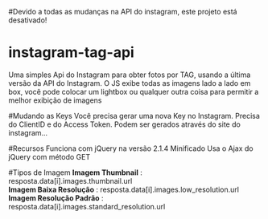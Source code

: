#Devido a todas as mudanças na API do instagram, este projeto está desativado!
# instagram-tag-api
Uma simples Api do Instagram para obter fotos por TAG, usando a última versão da API do Instagram. O JS exibe todas as imagens lado a lado em box, você pode colocar um lightbox ou qualquer outra coisa para permitir a melhor exibição de imagens

#Mudando as Keys
Você precisa gerar uma nova Key no Instagram. Precisa do ClientID e do Access Token. Podem ser gerados através do site do instagram...

#Recursos
Funciona com jQuery na versão 2.1.4 Minificado
Usa o Ajax do jQuery com método GET

#Tipos de Imagem 
<b>Imagem Thumbnail</b> : resposta.data[i].images.thumbnail.url<br>
<b>Imagem Baixa Resolução</b> : resposta.data[i].images.low_resolution.url<br>
<b>Imagem Resolução Padrão</b> : resposta.data[i].images.standard_resolution.url

